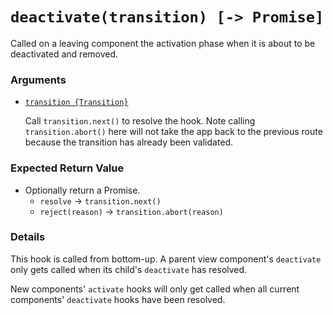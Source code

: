 # `deactivate(transition) [-> Promise]`

Called on a leaving component the activation phase when it is about to be deactivated and removed.

### Arguments

- [`transition {Transition}`](hooks.md#transition-object)

  Call `transition.next()` to resolve the hook. Note calling `transition.abort()` here will not take the app back to the previous route because the transition has already been validated.

### Expected Return Value

- Optionally return a Promise.
  - `resolve` -> `transition.next()`
  - `reject(reason)` -> `transition.abort(reason)`

### Details

This hook is called from bottom-up. A parent view component's `deactivate` only gets called when its child's `deactivate` has resolved.

New components' `activate` hooks will only get called when all current components' `deactivate` hooks have been resolved.
